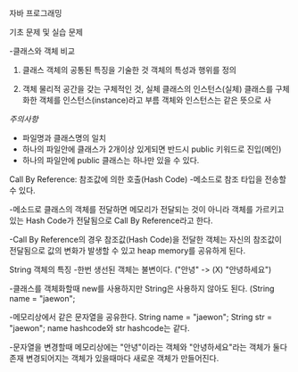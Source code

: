 자바 프로그래밍

기초 문제 및 실습 문제

-클래스와 객체 비교

1. 클래스
   객체의 공통된 특징을 기술한 것
   객체의 특성과 행위를 정의

2. 객체
   물리적 공간을 갖는 구체적인 것, 실체
   클래스의 인스턴스(실체)
   클래스를 구체화한 객체를 인스턴스(instance)라고 부름
   객체와 인스턴스는 같은 뜻으로 사

*주의사항*
- 파일명과 클래스명의 일치
- 하나의 파일안에 클래스가 2개이상 있게되면 반드시 public 키워드로 진입(메인)
- 하나의 파일안에 public 클래스는 하나만 있을 수 있다.


Call By Reference: 참조값에 의한 호출(Hash Code)
-메소드로 참조 타입을 전송할 수 있다.

-메소드로 클래스의 객체를 전달하면 메모리가 전달되는 것이 아니라
 객체를 가르키고 있는 Hash Code가 전달됨으로 Call By Reference라고 한다.

-Call By Reference의 경우 참조값(Hash Code)을 전달한 객체는 자신의 참조값이
 전달됨으로 값의 변화가 발생할 수 있고 heap memory를 공유하게 된다.


String 객체의 특징
-한번 생선된 객체는 불변이다. ("안녕" -> (X) "안녕하세요")

-클래스를 객체화할때 new를 사용하지만 String은 사용하지 않아도 된다.
 (String name = "jaewon";

-메모리상에서 같은 문자열을 공유한다.
 String name = "jaewon";
 String str = "jaewon";
 name hashcode와 str hashcode는 같다.

-문자열을 변경할때
 메모리상에는 "안녕"이라는 객체와 "안녕하세요"라는 객체가 둘다 존재
 변경되어지는 객체가 있을때마다 새로운 객체가 만들어진다.


